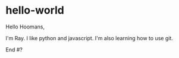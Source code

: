 # hello-world

Hello Hoomans,

I'm Ray. I like python and javascript.
I'm also learning how to use git.

End #?
